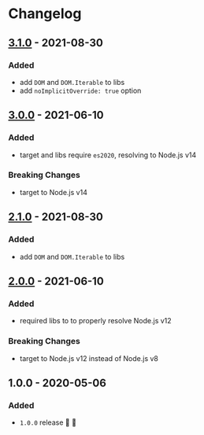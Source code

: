 # Changelog


## [3.1.0](https://github.com/supercharge/tsconfig/compare/v3.0.0...v3.1.0) - 2021-08-30

### Added
- add `DOM` and `DOM.Iterable` to libs
- add `noImplicitOverride: true` option


## [3.0.0](https://github.com/supercharge/tsconfig/compare/v2.0.0...v3.0.0) - 2021-06-10

### Added
- target and libs require `es2020`, resolving to Node.js v14

### Breaking Changes
- target to Node.js v14


## [2.1.0](https://github.com/supercharge/tsconfig/compare/v2.0.0...v2.1.0) - 2021-08-30

### Added
- add `DOM` and `DOM.Iterable` to libs


## [2.0.0](https://github.com/supercharge/tsconfig/compare/v1.0.0...v2.0.0) - 2021-06-10

### Added
- required libs to to properly resolve Node.js v12

### Breaking Changes
- target to Node.js v12 instead of Node.js v8


## 1.0.0 - 2020-05-06

### Added
- `1.0.0` release 🚀 🎉

